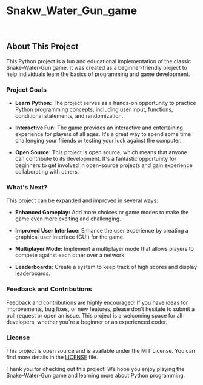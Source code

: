 # Snakw_Water_Gun_game 

<br>

## About This Project

This Python project is a fun and educational implementation of the classic Snake-Water-Gun game. It was created as a beginner-friendly project to help individuals learn the basics of programming and game development.

### Project Goals

- **Learn Python:** The project serves as a hands-on opportunity to practice Python programming concepts, including user input, functions, conditional statements, and randomization.

- **Interactive Fun:** The game provides an interactive and entertaining experience for players of all ages. It's a great way to spend some time challenging your friends or testing your luck against the computer.

- **Open Source:** This project is open source, which means that anyone can contribute to its development. It's a fantastic opportunity for beginners to get involved in open-source projects and gain experience collaborating with others.

### What's Next?

This project can be expanded and improved in several ways:

- **Enhanced Gameplay:** Add more choices or game modes to make the game even more exciting and challenging.

- **Improved User Interface:** Enhance the user experience by creating a graphical user interface (GUI) for the game.

- **Multiplayer Mode:** Implement a multiplayer mode that allows players to compete against each other over a network.

- **Leaderboards:** Create a system to keep track of high scores and display leaderboards.

### Feedback and Contributions

Feedback and contributions are highly encouraged! If you have ideas for improvements, bug fixes, or new features, please don't hesitate to submit a pull request or open an issue. This project is a welcoming space for all developers, whether you're a beginner or an experienced coder.

### License

This project is open source and is available under the MIT License. You can find more details in the [LICENSE](LICENSE) file.

Thank you for checking out this project! We hope you enjoy playing the Snake-Water-Gun game and learning more about Python programming.
